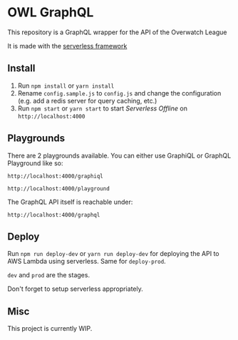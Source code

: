 # OWL GraphQL
This repository is a GraphQL wrapper for the API of the Overwatch League

It is made with the [serverless framework](https://serverless.com)

## Install
1. Run `npm install` or `yarn install`
2. Rename `config.sample.js` to `config.js` and change the configuration (e.g. add a redis server for query caching, etc.)
3. Run `npm start` or `yarn start` to start *Serverless Offline* on `http://localhost:4000`

## Playgrounds
There are 2 playgrounds available. You can either use GraphiQL or GraphQL Playground like so:

`http://localhost:4000/graphiql`

`http://localhost:4000/playground`

The GraphQL API itself is reachable under:

`http://localhost:4000/graphql`

## Deploy
Run `npm run deploy-dev` or `yarn run deploy-dev` for deploying the API to AWS Lambda using serverless.
Same for `deploy-prod`.

`dev` and `prod` are the stages.

Don't forget to setup serverless appropriately.

## Misc
This project is currently WIP.

